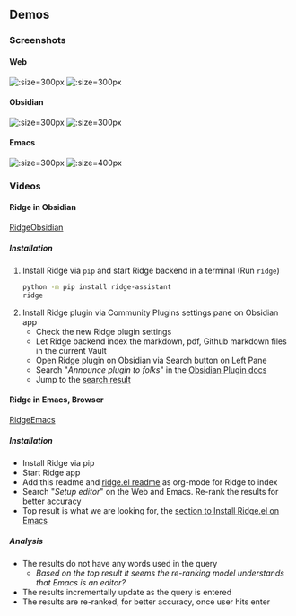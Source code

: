 ## Demos

### Screenshots
#### Web
![](./assets/ridge_search_on_web.png ':size=300px')
![](./assets/ridge_chat_on_web.png ':size=300px')

#### Obsidian
![](./assets/ridge_search_on_obsidian.png ':size=300px')
![](./assets/ridge_chat_on_obsidian.png ':size=300px')

#### Emacs
![](./assets/ridge_search_on_emacs.png ':size=300px')
![](./assets/ridge_chat_on_emacs.png ':size=400px')


### Videos
#### Ridge in Obsidian
[RidgeObsidian](https://github-production-user-asset-6210df.s3.amazonaws.com/6413477/240061700-3e33d8ea-25bb-46c8-a3bf-c92f78d0f56b.mp4 ':include :type=mp4')

##### Installation

1. Install Ridge via `pip` and start Ridge backend in a terminal (Run `ridge`)
    ```bash
    python -m pip install ridge-assistant
    ridge
    ```
2. Install Ridge plugin via Community Plugins settings pane on Obsidian app
    - Check the new Ridge plugin settings
    - Let Ridge backend index the markdown, pdf, Github markdown files in the current Vault
    - Open Ridge plugin on Obsidian via Search button on Left Pane
    - Search \"*Announce plugin to folks*\" in the [Obsidian Plugin docs](https://marcus.se.net/obsidian-plugin-docs/)
    - Jump to the [search result](https://marcus.se.net/obsidian-plugin-docs/publishing/submit-your-plugin)

#### Ridge in Emacs, Browser
[RidgeEmacs](https://user-images.githubusercontent.com/6413477/184735169-92c78bf1-d827-4663-9087-a1ea194b8f4b.mp4 ':include :type=mp4')

##### Installation

- Install Ridge via pip
- Start Ridge app
- Add this readme and [ridge.el readme](https://github.com/ridge-ai/ridge/tree/master/src/interface/emacs) as org-mode for Ridge to index
- Search \"*Setup editor*\" on the Web and Emacs. Re-rank the results for better accuracy
- Top result is what we are looking for, the [section to Install Ridge.el on Emacs](https://github.com/ridge-ai/ridge/tree/master/src/interface/emacs#2-Install-Ridgeel)

##### Analysis

- The results do not have any words used in the query
  - *Based on the top result it seems the re-ranking model understands that Emacs is an editor?*
- The results incrementally update as the query is entered
- The results are re-ranked, for better accuracy, once user hits enter
